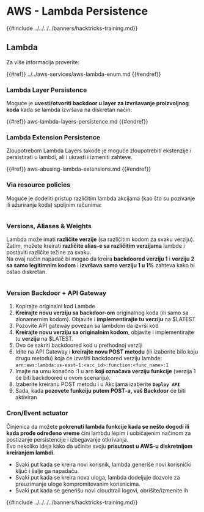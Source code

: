 # AWS - Lambda Persistence

{{#include ../../../../banners/hacktricks-training.md}}

## Lambda

Za više informacija proverite:

{{#ref}}
../../aws-services/aws-lambda-enum.md
{{#endref}}

### Lambda Layer Persistence

Moguće je **uvesti/otvoriti backdoor u layer za izvršavanje proizvoljnog koda** kada se lambda izvršava na diskretan način:

{{#ref}}
aws-lambda-layers-persistence.md
{{#endref}}

### Lambda Extension Persistence

Zloupotrebom Lambda Layers takođe je moguće zloupotrebiti ekstenzije i persistirati u lambdi, ali i ukrasti i izmeniti zahteve.

{{#ref}}
aws-abusing-lambda-extensions.md
{{#endref}}

### Via resource policies

Moguće je dodeliti pristup različitim lambda akcijama (kao što su pozivanje ili ažuriranje koda) spoljnim računima:

<figure><img src="../../../../images/image (255).png" alt=""><figcaption></figcaption></figure>

### Versions, Aliases & Weights

Lambda može imati **različite verzije** (sa različitim kodom za svaku verziju).\
Zatim, možete kreirati **različite alias-e sa različitim verzijama** lambde i postaviti različite težine za svaku.\
Na ovaj način napadač bi mogao da kreira **backdoored verziju 1** i **verziju 2 sa samo legitimnim kodom** i **izvršava samo verziju 1 u 1%** zahteva kako bi ostao diskretan.

<figure><img src="../../../../images/image (120).png" alt=""><figcaption></figcaption></figure>

### Version Backdoor + API Gateway

1. Kopirajte originalni kod Lambde
2. **Kreirajte novu verziju sa backdoor-om** originalnog koda (ili samo sa zlonamernim kodom). Objavite i **implementirajte tu verziju** na $LATEST
1. Pozovite API gateway povezan sa lambdom da izvrši kod
3. **Kreirajte novu verziju sa originalnim kodom**, objavite i implementirajte tu **verziju** na $LATEST.
1. Ovo će sakriti backdoored kod u prethodnoj verziji
4. Idite na API Gateway i **kreirajte novu POST metodu** (ili izaberite bilo koju drugu metodu) koja će izvršiti backdoored verziju lambde: `arn:aws:lambda:us-east-1:<acc_id>:function:<func_name>:1`
1. Imajte na umu konačno :1 u arn **koji označava verziju funkcije** (verzija 1 će biti backdoored u ovom scenariju).
5. Izaberite kreiranu POST metodu i u Akcijama izaberite **`Deploy API`**
6. Sada, kada **pozovete funkciju putem POST-a, vaš Backdoor** će biti aktiviran

### Cron/Event actuator

Činjenica da možete **pokrenuti lambda funkcije kada se nešto dogodi ili kada prođe određeno vreme** čini lambdu lepim i uobičajenim načinom za postizanje persistencije i izbegavanje otkrivanja.\
Evo nekoliko ideja kako da učinite svoju **prisutnost u AWS-u diskretnijom kreiranjem lambdi**.

- Svaki put kada se kreira novi korisnik, lambda generiše novi korisnički ključ i šalje ga napadaču.
- Svaki put kada se kreira nova uloga, lambda dodeljuje dozvole za preuzimanje uloge kompromitovanim korisnicima.
- Svaki put kada se generišu novi cloudtrail logovi, obrišite/izmenite ih

{{#include ../../../../banners/hacktricks-training.md}}
